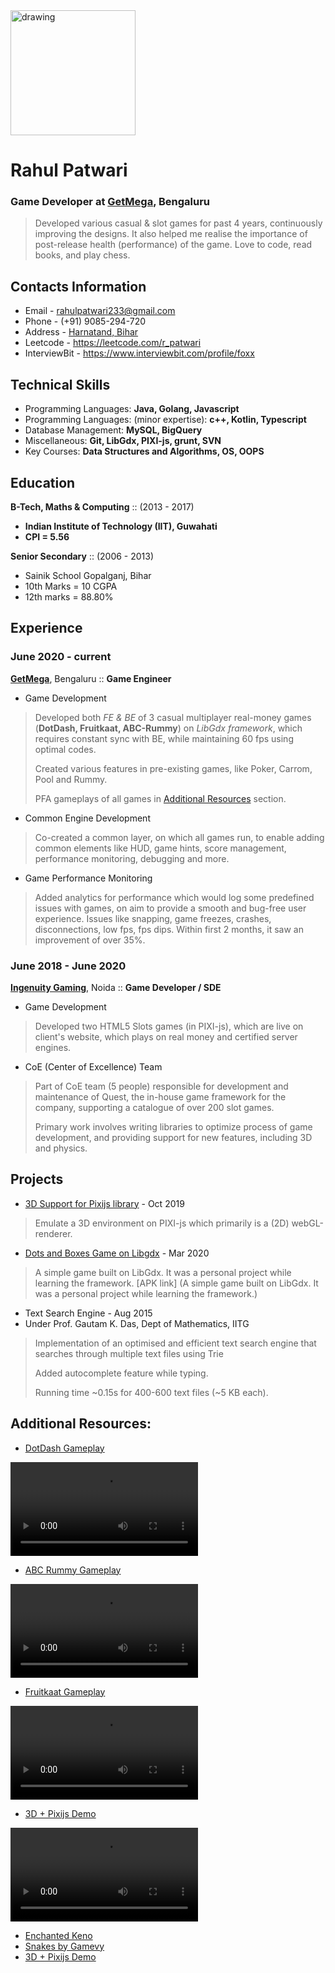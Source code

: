 <!-- <img src="https://user-images.githubusercontent.com/13629939/174485364-4922f3a3-1f6d-43c8-a2c9-df814eb99ddd.JPG" alt="drawing" width="200"/> -->
<img src="https://user-images.githubusercontent.com/13629939/174499471-be11d934-8569-4c64-88ab-85a3f85ff1a7.jpg" alt="drawing" width="200"/>

# Rahul Patwari
### Game Developer at [GetMega](https://www.getmega.com/), Bengaluru

> Developed various casual & slot games for past 4 years, continuously improving the designs. It also helped me realise the importance of post-release health (performance) of the game. Love to code, read books, and play chess.


## Contacts Information

- Email - rahulpatwari233@gmail.com
- Phone - (+91) 9085-294-720
- Address - [Harnatand, Bihar](https://www.google.com/maps/place/27%C2%B017'51.5%22N+84%C2%B001'07.9%22E/@27.3000491,84.0202756,16z/data=!4m14!1m7!3m6!1s0x39946c02bc025a2b:0x3c029701b5386558!2sHarna+Tanr,+Bihar+845105!3b1!8m2!3d27.302964!4d84.0180642!3m5!1s0x39946e9dcf1aeeef:0x223f3603de7b7fb!7e2!8m2!3d27.2976376!4d84.0188563)
- Leetcode - https://leetcode.com/r_patwari
- InterviewBit - https://www.interviewbit.com/profile/foxx


## Technical Skills

- Programming Languages: **Java, Golang, Javascript**
- Programming Languages: (minor expertise): **c++, Kotlin, Typescript**
- Database Management: **MySQL, BigQuery**
- Miscellaneous: **Git, LibGdx, PIXI-js, grunt, SVN**
- Key Courses: **Data Structures and Algorithms, OS, OOPS**


## Education
**B-Tech, Maths & Computing**  :: (2013 - 2017)

- **Indian Institute of Technology (IIT), Guwahati**
- **CPI = 5.56**

**Senior Secondary**  :: (2006 - 2013)

- Sainik School Gopalganj, Bihar
- 10th Marks = 10 CGPA
- 12th marks = 88.80%


## Experience

### June 2020 - current
**[GetMega](https://www.getmega.com/)**, Bengaluru :: **Game Engineer**

- Game Development
> Developed both *FE & BE* of 3 casual multiplayer real-money games (**DotDash, Fruitkaat, ABC-Rummy**) on *LibGdx framework*, which requires constant sync with BE, while maintaining 60 fps using optimal codes. 
> 
> Created various features in pre-existing games, like Poker, Carrom, Pool and Rummy.
> 
> PFA gameplays of all games in [Additional Resources](#additional-resources) section. 

- Common Engine Development
> Co-created a common layer, on which all games run, to enable adding common elements like HUD, game hints, score management, performance monitoring, debugging and more.

- Game Performance Monitoring
> Added analytics for performance which would log some predefined issues with games, on aim to provide a smooth and bug-free user experience.
> Issues like snapping, game freezes, crashes, disconnections, low fps, fps dips.
> Within first 2 months, it saw an improvement of over 35%.

### June 2018 - June 2020
**[Ingenuity Gaming](https://www.ingenuitygaming.com/)**, Noida :: **Game Developer / SDE**

- Game Development
> Developed two HTML5 Slots games (in PIXI-js), which are live on client's website, which plays on real money and certified server engines.

- CoE (Center of Excellence) Team
> Part of CoE team (5 people) responsible for development and maintenance of Quest, the in-house game framework for the company, supporting a catalogue of over 200 slot games.
> 
> Primary work involves writing libraries to optimize process of game development, and providing support for new features, including 3D and physics.


## Projects
- [3D Support for Pixijs library](https://patwari.github.io/threejs-within-pixijs/) - Oct 2019
> Emulate a 3D environment on PIXI-js which primarily is a (2D) webGL-renderer.

- [Dots and Boxes Game on Libgdx](https://github.com/patwari/DotAndBoxes) - Mar 2020
> A simple game built on LibGdx. It was a personal project while learning the framework. [APK link] (A simple game built on LibGdx. It was a personal project while learning the framework.)

- Text Search Engine - Aug 2015
- Under Prof. Gautam K. Das, Dept of Mathematics, IITG
> Implementation of an optimised and efficient text search engine that searches through multiple text files using Trie
> 
> Added autocomplete feature while typing.
> 
> Running time ~0.15s for 400-600 text files (~5 KB each).


## Additional Resources:
- [DotDash Gameplay](https://user-images.githubusercontent.com/13629939/174492087-ab444bd1-80da-4038-ae93-b73a07c14ad5.mp4
)

<video src="https://user-images.githubusercontent.com/13629939/174492087-ab444bd1-80da-4038-ae93-b73a07c14ad5.mp4" controls="controls" style="max-width: 730px;">
</video>

<!-- https://user-images.githubusercontent.com/13629939/174492087-ab444bd1-80da-4038-ae93-b73a07c14ad5.mp4 -->

- [ABC Rummy Gameplay](https://user-images.githubusercontent.com/13629939/174494211-a02a4b1e-aeb1-484f-8fb9-6f4aaefde3f7.mp4
)

<video src="https://user-images.githubusercontent.com/13629939/174494211-a02a4b1e-aeb1-484f-8fb9-6f4aaefde3f7.mp4" controls="controls" style="max-width: 730px;">
</video>

<!-- https://user-images.githubusercontent.com/13629939/174494211-a02a4b1e-aeb1-484f-8fb9-6f4aaefde3f7.mp4 -->

- [Fruitkaat Gameplay](https://user-images.githubusercontent.com/13629939/174496902-73dbf280-b4a3-40e6-a3da-96f7649d11d7.mp4
)

<video src="https://user-images.githubusercontent.com/13629939/174496902-73dbf280-b4a3-40e6-a3da-96f7649d11d7.mp4" controls="controls" style="max-width: 730px;">
</video>

<!-- https://user-images.githubusercontent.com/13629939/174496902-73dbf280-b4a3-40e6-a3da-96f7649d11d7.mp4
 -->

- [3D + Pixijs Demo](https://user-images.githubusercontent.com/13629939/174497306-c70150f9-699e-4c37-9f33-f6c7dd04f9e6.mp4
)

<video src="https://user-images.githubusercontent.com/13629939/174497306-c70150f9-699e-4c37-9f33-f6c7dd04f9e6.mp4" controls="controls" style="max-width: 730px;">
</video>

<!-- https://user-images.githubusercontent.com/13629939/174497306-c70150f9-699e-4c37-9f33-f6c7dd04f9e6.mp4 -->


- [Enchanted Keno](http://playgvg.com/single/84)
- [Snakes by Gamevy](https://www.bestnewbingosites.co.uk/slot-articles/snake/)
- [3D + Pixijs Demo](https://patwari.github.io/threejs-within-pixijs/)
